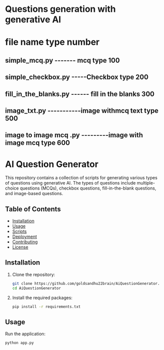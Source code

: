 #  Questions generation with generative AI
# file name               type                               number
## simple_mcq.py ------- mcq type                            100
## simple_checkbox.py -----Checkbox type                     200
## fill_in_the_blanks.py ------  fill in the blanks          300
## image_txt.py -----------image withmcq text type           500
## image to image mcq .py ---------image with image mcq type 600 

# AI Question Generator

This repository contains a collection of scripts for generating various types of questions using generative AI. The types of questions include multiple-choice questions (MCQs), checkbox questions, fill-in-the-blank questions, and image-based questions.

## Table of Contents

- [Installation](#installation)
- [Usage](#usage)
- [Scripts](#scripts)
- [Deployment](#deployment)
- [Contributing](#contributing)
- [License](#license)

## Installation

1. Clone the repository:

    ```bash
    git clone https://github.com/goldsandhu22brain/AiQuestionGenerator.git
    cd AiQuestionGenerator
    ```

2. Install the required packages:

    ```bash
    pip install -r requirements.txt
    ```

## Usage

Run the application:

```bash
python app.py
